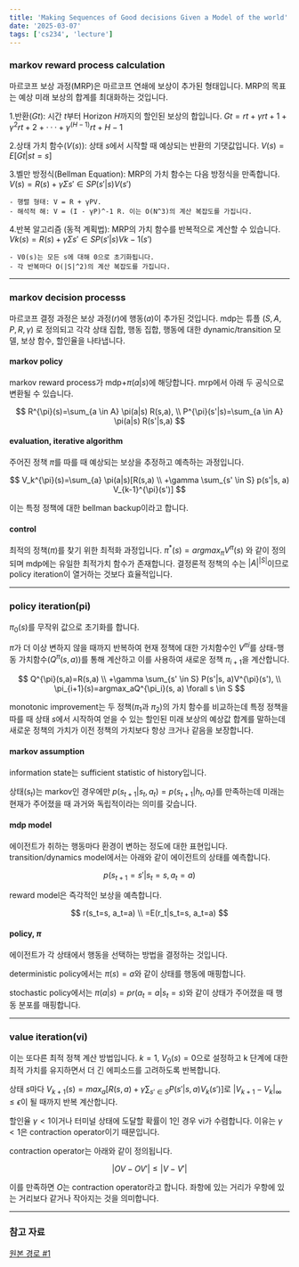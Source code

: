 ```yaml
---
title: 'Making Sequences of Good decisions Given a Model of the world'
date: '2025-03-07'
tags: ['cs234', 'lecture']
---
```


### markov reward process calculation

마르코프 보상 과정(MRP)은 마르코프 연쇄에 보상이 추가된 형태입니다. MRP의 목표는 예상 미래 보상의 합계를 최대화하는 것입니다.

1.반환($Gt$): 시간 $t$부터 Horizon $H$까지의 할인된 보상의 합입니다. $Gt = rt + γrt+1 + γ^2rt+2 + ··· + γ^(H-1)rt+H-1$

2.상태 가치 함수($V(s)$): 상태 $s$에서 시작할 때 예상되는 반환의 기댓값입니다. $V(s) = E[Gt |st = s]$

3.벨만 방정식(Bellman Equation): MRP의 가치 함수는 다음 방정식을 만족합니다. $V(s) = R(s) + γ Σs'∈S P(s'|s)V(s')$

    - 행렬 형태: V = R + γPV.
    - 해석적 해: V = (I - γP)^-1 R. 이는 O(N^3)의 계산 복잡도를 가집니다.

4.반복 알고리즘 (동적 계획법): MRP의 가치 함수를 반복적으로 계산할 수 있습니다. $Vk(s) = R(s) + γ Σs'∈S P(s'|s)Vk-1(s')$

    - V0(s)는 모든 s에 대해 0으로 초기화됩니다.
    - 각 반복마다 O(|S|^2)의 계산 복잡도를 가집니다.

---

### markov decision processs

마르코프 결정 과정은 보상 과정($r$)에 행동($a$)이 추가된 것입니다. mdp는 튜플 $(S, A, P, R, \gamma)$ 로 정의되고 각각 상태 집합, 행동 집합, 행동에 대한 dynamic/transition 모델, 보상 함수, 할인율을 나타냅니다.

#### markov policy

markov reward process가 mdp+$\pi(a|s)$에 해당합니다. mrp에서 아래 두 공식으로 변환될 수 있습니다.

$$
R^{\pi}(s)=\sum_{a \in A} \pi(a|s) R(s,a), \\
P^{\pi}(s'|s)=\sum_{a \in A} \pi(a|s) R(s'|s,a)
$$

#### evaluation, iterative algorithm

주어진 정책 $\pi$를 따를 때 예상되는 보상을 추정하고 예측하는 과정입니다.

$$
V_k^{\pi}(s)=\sum_{a} \pi(a|s)[R(s,a) \\
+\gamma \sum_{s' \in S} p(s'|s, a) V_{k-1}^{\pi}(s')]
$$

이는 특정 정책에 대한 bellman backup이라고 합니다.

#### control

최적의 정책($\pi$)를 찾기 위한 최적화 과정입니다. $\pi^*(s)=argmax_{\pi}V^{\pi}(s)$ 와 같이 정의되며 mdp에는 유일한 최적가치 함수가 존재합니다. 결정론적 정책의 수는 $|A|^{|S|}$이므로 policy iteration이 열거하는 것보다 효율적입니다.

---

### policy iteration(pi)

$\pi_0(s)$를 무작위 값으로 초기화를 합니다.

$\pi$가 더 이상 변하지 않을 때까지 반복하여 현재 정책에 대한 가치함수인 $V^{\pi i}$를 상태-행동 가치함수$(Q^{\pi}(s,a))$를 통해 계산하고 이를 사용하여 새로운 정책 $\pi_{i+1}$을 계산합니다.

$$
Q^{\pi}(s,a)=R(s,a) \\
+\gamma \sum_{s' \in S} P(s'|s, a)V^{\pi}(s'), \\
\pi_{i+1}(s)=argmax_aQ^{\pi_i}(s, a) \forall s \in S
$$

monotonic improvement는 두 정책($π_1$과 $π_2$)의 가치 함수를 비교하는데 특정 정책을 따를 때 상태 $s$에서 시작하여 얻을 수 있는 할인된 미래 보상의 예상값 합계를 말하는데 새로운 정책의 가치가 이전 정책의 가치보다 항상 크거나 같음을 보장합니다.

#### markov assumption

information state는 sufficient statistic of history입니다.

상태($s_t$)는 markov인 경우에만 $p(s_{t+1}|s_t, a_t)=p(s_{t+1}|h_t, a_t)$를 만족하는데 미래는 현재가 주어졌을 때 과거와 독립적이라는 의미를 갖습니다.

#### mdp model

에이전트가 취하는 행동마다 환경이 변하는 정도에 대한 표현입니다. transition/dynamics model에서는 아래와 같이 에이전트의 상태를 예측합니다.

$$
p(s_{t+1}=s'|s_t=s, a_t=a)
$$

reward model은 즉각적인 보상을 예측합니다.

$$
r(s_t=s, a_t=a) \\
=E(r_t|s_t=s, a_t=a)
$$

#### policy, $\pi$

에이전트가 각 상태에서 행동을 선택하는 방법을 결정하는 것입니다.

deterministic policy에서는 $\pi(s)=a$와 같이 상태를 행동에 매핑합니다.

stochastic policy에서는 $\pi(a|s)=pr(a_t=a|s_t=s)$와 같이 상태가 주어졌을 때 행동 분포를 매핑합니다.

---

### value iteration(vi)

이는 또다른 최적 정책 계산 방법입니다. $k=1$, $V_0(s)=0$으로 설정하고 k 단계에 대한 최적 가치를 유지하면서 더 긴 에피소드를 고려하도록 반복합니다.

상태 $s$마다 $V_{k+1}(s)=max_a[R(s,a)+\gamma \sum_{s' \in S} P(s'|s, a) V_k(s')]$로 $|V_{k+1}-V_k|_{\infty} \le \epsilon$이 될 때까지 반복 계산합니다.

할인율 $\gamma < 1$이거나 터미널 상태에 도달할 확률이 1인 경우 vi가 수렴합니다. 이유는 $\gamma < 1$은 contraction operator이기 때문입니다.

contraction operator는 아래와 같이 정의됩니다.

$$
|OV-OV'| \le |V-V'|
$$

이를 만족하면 $O$는 contraction operator라고 합니다. 좌항에 있는 거리가 우항에 있는 거리보다 같거나 작아지는 것을 의미합니다.

---

### 참고 자료

[원본 경로 #1](https://youtu.be/gHdsUUGcBC0?si=ZJYtVof8NhBtA_LN)



